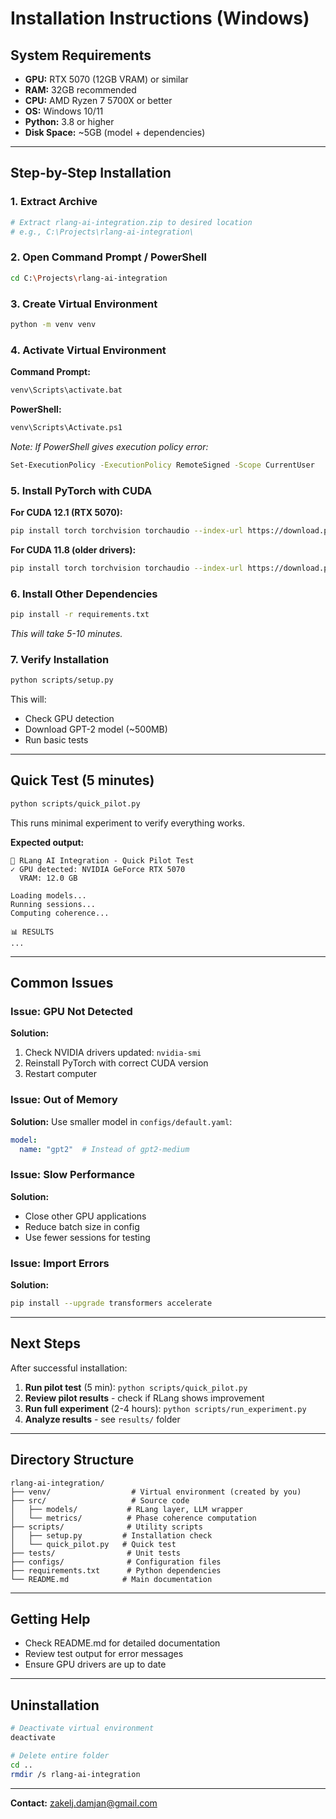 # Installation Instructions (Windows)

## System Requirements

- **GPU:** RTX 5070 (12GB VRAM) or similar
- **RAM:** 32GB recommended
- **CPU:** AMD Ryzen 7 5700X or better
- **OS:** Windows 10/11
- **Python:** 3.8 or higher
- **Disk Space:** ~5GB (model + dependencies)

---

## Step-by-Step Installation

### 1. Extract Archive

```bash
# Extract rlang-ai-integration.zip to desired location
# e.g., C:\Projects\rlang-ai-integration\
```

### 2. Open Command Prompt / PowerShell

```bash
cd C:\Projects\rlang-ai-integration
```

### 3. Create Virtual Environment

```bash
python -m venv venv
```

### 4. Activate Virtual Environment

**Command Prompt:**
```bash
venv\Scripts\activate.bat
```

**PowerShell:**
```bash
venv\Scripts\Activate.ps1
```

*Note: If PowerShell gives execution policy error:*
```bash
Set-ExecutionPolicy -ExecutionPolicy RemoteSigned -Scope CurrentUser
```

### 5. Install PyTorch with CUDA

**For CUDA 12.1 (RTX 5070):**
```bash
pip install torch torchvision torchaudio --index-url https://download.pytorch.org/whl/cu121
```

**For CUDA 11.8 (older drivers):**
```bash
pip install torch torchvision torchaudio --index-url https://download.pytorch.org/whl/cu118
```

### 6. Install Other Dependencies

```bash
pip install -r requirements.txt
```

*This will take 5-10 minutes.*

### 7. Verify Installation

```bash
python scripts/setup.py
```

This will:
- Check GPU detection
- Download GPT-2 model (~500MB)
- Run basic tests

---

## Quick Test (5 minutes)

```bash
python scripts/quick_pilot.py
```

This runs minimal experiment to verify everything works.

**Expected output:**
```
🚀 RLang AI Integration - Quick Pilot Test
✓ GPU detected: NVIDIA GeForce RTX 5070
  VRAM: 12.0 GB

Loading models...
Running sessions...
Computing coherence...

📊 RESULTS
...
```

---

## Common Issues

### Issue: GPU Not Detected

**Solution:**
1. Check NVIDIA drivers updated: `nvidia-smi`
2. Reinstall PyTorch with correct CUDA version
3. Restart computer

### Issue: Out of Memory

**Solution:**
Use smaller model in `configs/default.yaml`:
```yaml
model:
  name: "gpt2"  # Instead of gpt2-medium
```

### Issue: Slow Performance

**Solution:**
- Close other GPU applications
- Reduce batch size in config
- Use fewer sessions for testing

### Issue: Import Errors

**Solution:**
```bash
pip install --upgrade transformers accelerate
```

---

## Next Steps

After successful installation:

1. **Run pilot test** (5 min): `python scripts/quick_pilot.py`
2. **Review pilot results** - check if RLang shows improvement
3. **Run full experiment** (2-4 hours): `python scripts/run_experiment.py`
4. **Analyze results** - see `results/` folder

---

## Directory Structure

```
rlang-ai-integration/
├── venv/                  # Virtual environment (created by you)
├── src/                   # Source code
│   ├── models/           # RLang layer, LLM wrapper
│   └── metrics/          # Phase coherence computation
├── scripts/              # Utility scripts
│   ├── setup.py         # Installation check
│   └── quick_pilot.py   # Quick test
├── tests/                # Unit tests
├── configs/              # Configuration files
├── requirements.txt      # Python dependencies
└── README.md            # Main documentation
```

---

## Getting Help

- Check README.md for detailed documentation
- Review test output for error messages
- Ensure GPU drivers are up to date

---

## Uninstallation

```bash
# Deactivate virtual environment
deactivate

# Delete entire folder
cd ..
rmdir /s rlang-ai-integration
```

---

**Contact:** zakelj.damjan@gmail.com
